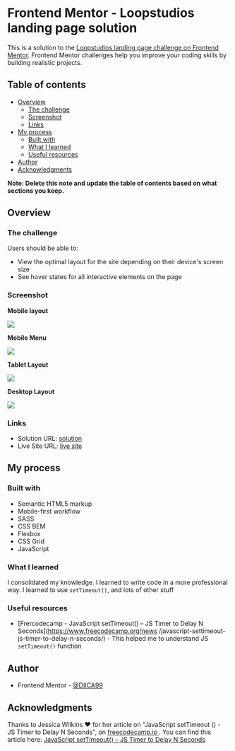 # Frontend Mentor - Loopstudios landing page solution

This is a solution to the [Loopstudios landing page challenge on Frontend Mentor](https://www.frontendmentor.io/challenges/loopstudios-landing-page-N88J5Onjw). Frontend Mentor challenges help you improve your coding skills by building realistic projects. 

## Table of contents

- [Overview](#overview)
  - [The challenge](#the-challenge)
  - [Screenshot](#screenshot)
  - [Links](#links)
- [My process](#my-process)
  - [Built with](#built-with)
  - [What I learned](#what-i-learned)
  - [Useful resources](#useful-resources)
- [Author](#author)
- [Acknowledgments](#acknowledgments)

**Note: Delete this note and update the table of contents based on what sections you keep.**

## Overview

### The challenge

Users should be able to:

- View the optimal layout for the site depending on their device's screen size
- See hover states for all interactive elements on the page

### Screenshot

**Mobile layout**

![](solutions/mobile_layout.png)

**Mobile Menu**

![](solutions/mobile_menu.png)

**Tablet Layout**

![](solutions/tablet_layout.png)

**Desktop Layout**

![](solutions/desktop_layout.png)

### Links

- Solution URL: [solution](https://github.com/DIICA99/loopstudio-landing-page)
- Live Site URL: [live site](https://diica99.github.io/loopstudio-landing-page/)

## My process

### Built with

- Semantic HTML5 markup
- Mobile-first workflow
- SASS
- CSS BEM
- Flexbox
- CSS Grid
- JavaScript

### What I learned

I consolidated my knowledge. I learned to write code in a more professional way. I learned to use ```setTimeout()```, and lots of other stuff

### Useful resources

- [Frercodecamp -  JavaScript setTimeout() – JS Timer to Delay N Seconds](https://www.freecodecamp.org/news
/javascript-settimeout-js-timer-to-delay-n-seconds/) - This helped me to understand JS ```setTimeout()``` function

## Author
- Frontend Mentor - [@DIICA99](https://www.frontendmentor.io/profile/DIICA99)

## Acknowledgments

Thanks to Jessica Wilkins ♥ for her article on "JavaScript setTimeout () - JS Timer to Delay N Seconds", on
 [freecodecamp.io
](https://www.freecodecamp.org/news/). You can
 find this article here: [JavaScript setTimeout() – JS Timer to Delay N Seconds](https://www.freecodecamp.org/news/javascript-settimeout-js-timer-to-delay-n-seconds/)
